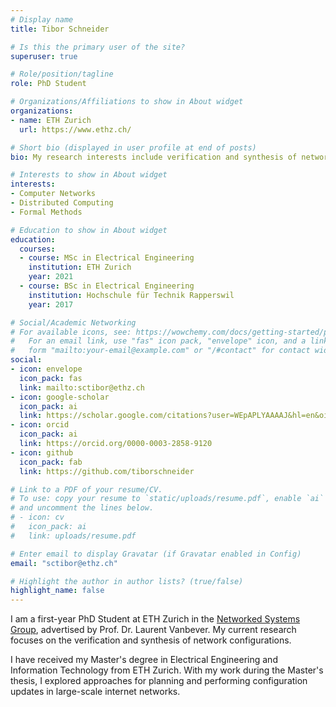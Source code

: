 ```yaml
---
# Display name
title: Tibor Schneider

# Is this the primary user of the site?
superuser: true

# Role/position/tagline
role: PhD Student

# Organizations/Affiliations to show in About widget
organizations:
- name: ETH Zurich
  url: https://www.ethz.ch/

# Short bio (displayed in user profile at end of posts)
bio: My research interests include verification and synthesis of network configuration.

# Interests to show in About widget
interests:
- Computer Networks
- Distributed Computing
- Formal Methods

# Education to show in About widget
education:
  courses:
  - course: MSc in Electrical Engineering
    institution: ETH Zurich
    year: 2021
  - course: BSc in Electrical Engineering
    institution: Hochschule für Technik Rapperswil
    year: 2017

# Social/Academic Networking
# For available icons, see: https://wowchemy.com/docs/getting-started/page-builder/#icons
#   For an email link, use "fas" icon pack, "envelope" icon, and a link in the
#   form "mailto:your-email@example.com" or "/#contact" for contact widget.
social:
- icon: envelope
  icon_pack: fas
  link: mailto:sctibor@ethz.ch
- icon: google-scholar
  icon_pack: ai
  link: https://scholar.google.com/citations?user=WEpAPLYAAAAJ&hl=en&oi=ao
- icon: orcid
  icon_pack: ai
  link: https://orcid.org/0000-0003-2858-9120
- icon: github
  icon_pack: fab
  link: https://github.com/tiborschneider

# Link to a PDF of your resume/CV.
# To use: copy your resume to `static/uploads/resume.pdf`, enable `ai` icons in `params.toml`, 
# and uncomment the lines below.
# - icon: cv
#   icon_pack: ai
#   link: uploads/resume.pdf

# Enter email to display Gravatar (if Gravatar enabled in Config)
email: "sctibor@ethz.ch"

# Highlight the author in author lists? (true/false)
highlight_name: false
---
```


I am a first-year PhD Student at ETH Zurich in the [Networked Systems Group](https://nsg.ee.ethz.ch/home/), advertised by Prof. Dr. Laurent Vanbever. My current research focuses on the verification and synthesis of network configurations.

I have received my Master's degree in Electrical Engineering and Information Technology from ETH Zurich. With my work during the Master's thesis, I explored approaches for planning and performing configuration updates in large-scale internet networks.
